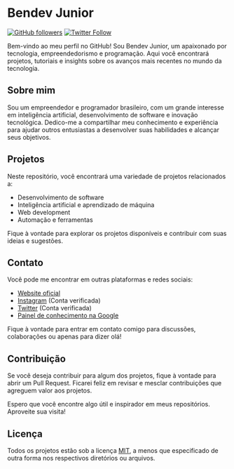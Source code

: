 # Bendev Junior

[![GitHub followers](https://img.shields.io/github/followers/bendevjunior?style=social)](https://github.com/bendevjunior)
[![Twitter Follow](https://img.shields.io/twitter/follow/bendevoficial?style=social)](https://twitter.com/bendevoficial)

Bem-vindo ao meu perfil no GitHub! Sou Bendev Junior, um apaixonado por tecnologia, empreendedorismo e programação. Aqui você encontrará projetos, tutoriais e insights sobre os avanços mais recentes no mundo da tecnologia.

## Sobre mim

Sou um empreendedor e programador brasileiro, com um grande interesse em inteligência artificial, desenvolvimento de software e inovação tecnológica. Dedico-me a compartilhar meu conhecimento e experiência para ajudar outros entusiastas a desenvolver suas habilidades e alcançar seus objetivos.

## Projetos

Neste repositório, você encontrará uma variedade de projetos relacionados a:

- Desenvolvimento de software
- Inteligência artificial e aprendizado de máquina
- Web development
- Automação e ferramentas

Fique à vontade para explorar os projetos disponíveis e contribuir com suas ideias e sugestões.

## Contato

Você pode me encontrar em outras plataformas e redes sociais:

- [Website oficial](https://bendevoficial.com)
- [Instagram](https://www.instagram.com/bendevoficial/) (Conta verificada)
- [Twitter](https://twitter.com/bendevoficial) (Conta verificada)
- [Painel de conhecimento na Google](https://g.co/kgs/isdpBA)

Fique à vontade para entrar em contato comigo para discussões, colaborações ou apenas para dizer olá!

## Contribuição

Se você deseja contribuir para algum dos projetos, fique à vontade para abrir um Pull Request. Ficarei feliz em revisar e mesclar contribuições que agreguem valor aos projetos.

Espero que você encontre algo útil e inspirador em meus repositórios. Aproveite sua visita!

## Licença

Todos os projetos estão sob a licença [MIT](LICENSE), a menos que especificado de outra forma nos respectivos diretórios ou arquivos.
